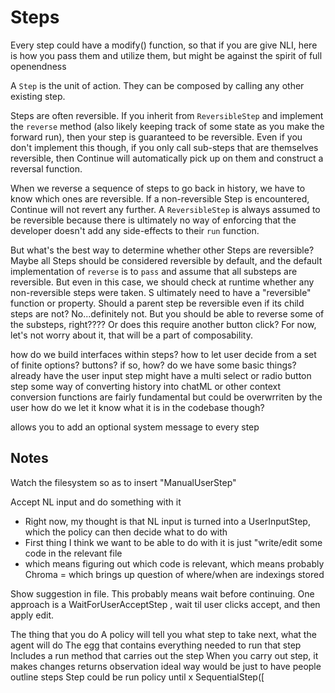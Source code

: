 # Steps

Every step could have a modify() function, so that if you are give NLI, here is how you pass them and utilize them, but might be against the spirit of full openendness

A `Step` is the unit of action. They can be composed by calling any other existing step.

Steps are often reversible. If you inherit from `ReversibleStep` and implement the `reverse` method (also likely keeping track of some state as you make the forward run), then your step is guaranteed to be reversible. Even if you don't implement this though, if you only call sub-steps that are themselves reversible, then Continue will automatically pick up on them and construct a reversal function.

When we reverse a sequence of steps to go back in history, we have to know which ones are reversible. If a non-reversible Step is encountered, Continue will not revert any further. A `ReversibleStep` is always assumed to be reversible because there is ultimately no way of enforcing that the developer doesn't add any side-effects to their `run` function.

But what's the best way to determine whether other Steps are reversible? Maybe all Steps should be considered reversible by default, and the default implementation of `reverse` is to `pass` and assume that all substeps are reversible. But even in this case, we should check at runtime whether any non-reversible steps were taken. S ultimately need to have a "reversible" function or property. Should a parent step be reversible even if its child steps are not? No...definitely not. But you should be able to reverse some of the substeps, right???? Or does this require another button click? For now, let's not worry about it, that will be a part of composability.

how do we build interfaces within steps?
how to let user decide from a set of finite options? buttons? if so, how?
do we have some basic things?
already have the user input step
might have a multi select or radio button step
some way of converting history into chatML or other context
conversion functions are fairly fundamental but could be overwrriten by the user
how do we let it know what it is in the codebase though?

allows you to add an optional system message to every step

## Notes

Watch the filesystem so as to insert "ManualUserStep"

Accept NL input and do something with it

- Right now, my thought is that NL input is turned into a UserInputStep, which the policy can then decide what to do with
- First thing I think we want to be able to do with it is just "write/edit some code in the relevant file
- which means figuring out which code is relevant, which means probably Chroma
  = which brings up question of where/when are indexings stored

Show suggestion in file. This probably means wait before continuing. One approach is a WaitForUserAcceptStep , wait til user clicks accept, and then apply edit.

The thing that you do
A policy will tell you what step to take next, what the agent will do
The egg that contains everything needed to run that step
Includes a run method that carries out the step
When you carry out step, it makes changes
returns observation
ideal way would be just to have people outline steps
Step could be run policy until x
SequentialStep([
